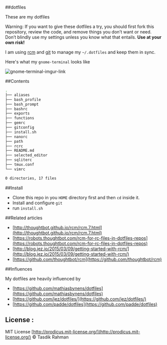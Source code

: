 ##dotfiles

These are my dotfiles

Warning: If you want to give these dotfiles a try, you should first fork this repository, review the code, and remove things you don’t want or need. Don’t blindly use my settings unless you know what that entails. **Use at your own risk!**

I am using [rcm](https://github.com/thoughtbot/rcm) and [git](https://git-scm.com) to manage  my `~/.dotfiles` and keep them in sync.

Here's what my `gnome-terminal` looks like

![gnome-terminal-imgur-link](http://i.imgur.com/KfQ59v6.jpg)

##Contents

```bash
.
├── aliases
├── bash_profile
├── bash_prompt
├── bashrc
├── exports
├── functions
├── gemrc
├── gitconfig
├── install.sh
├── nanorc
├── path
├── rcrc
├── README.md
├── selected_editor
├── sqliterc
├── tmux.conf
└── vimrc

0 directories, 17 files
```

##Install

- Clone this repo in you `HOME` directory first and then `cd` inside it.
- Install and configure `git`
- run `install.sh`

##Related articles

- [http://thoughtbot.github.io/rcm/rcm.7.html](http://thoughtbot.github.io/rcm/rcm.7.html)
- [https://robots.thoughtbot.com/rcm-for-rc-files-in-dotfiles-repos](https://robots.thoughtbot.com/rcm-for-rc-files-in-dotfiles-repos)
- [http://blog.jez.io/2015/03/09/getting-started-with-rcm/](http://blog.jez.io/2015/03/09/getting-started-with-rcm/)
- [https://github.com/thoughtbot/rcm](https://github.com/thoughtbot/rcm)

##Influences

My dotfiles are heavily influenced by 

- [https://github.com/mathiasbynens/dotfiles](https://github.com/mathiasbynens/dotfiles)
- [https://github.com/jez/dotfiles/](https://github.com/jez/dotfiles/)
- [https://github.com/padde/dotfiles](https://github.com/padde/dotfiles)

## License :

MIT License [http://prodicus.mit-license.org/](http://prodicus.mit-license.org/) &copy; Tasdik Rahman
